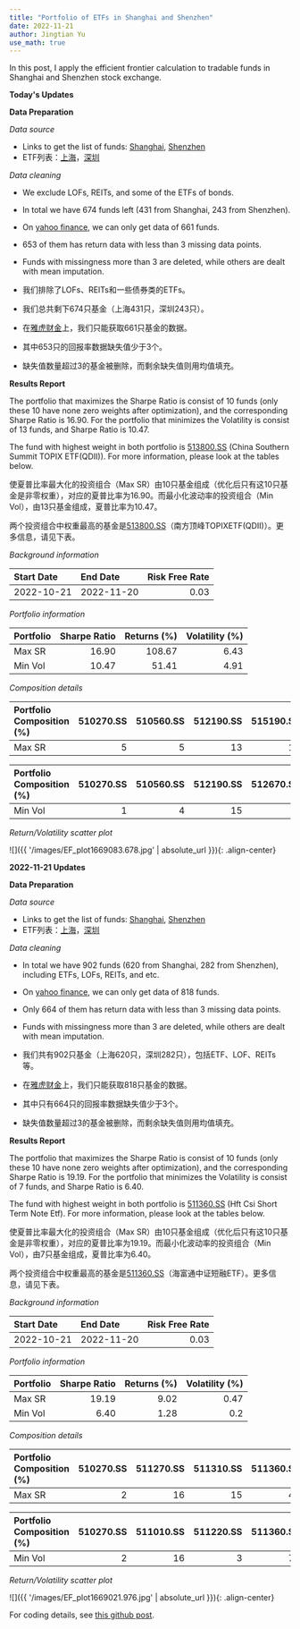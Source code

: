 ```yaml
---
title: "Portfolio of ETFs in Shanghai and Shenzhen"
date: 2022-11-21
author: Jingtian Yu
use_math: true
---
```


In this post, I apply the efficient frontier calculation to tradable funds in Shanghai and Shenzhen stock exchange.


**Today's Updates**

**Data Preparation**

*Data source*
- Links to get the list of funds: [Shanghai](http://etf.sse.com.cn/fundlist/), [Shenzhen](http://www.szse.cn/market/product/list/all/index.html)
- ETF列表：[上海](http://etf.sse.com.cn/fundlist/)，[深圳](http://www.szse.cn/market/product/list/all/index.html)

*Data cleaning*
- We exclude LOFs, REITs, and some of the ETFs of bonds.
- In total we have 674 funds left (431 from Shanghai, 243 from Shenzhen).
- On [yahoo finance](https://finance.yahoo.com/), we can only get data of 661 funds. 
- 653 of them has return data with less than 3 missing data points.
- Funds with missingness more than 3 are deleted, while others are dealt with mean imputation.

- 我们排除了LOFs、REITs和一些债券类的ETFs。
- 我们总共剩下674只基金（上海431只，深圳243只）。
- 在[雅虎财金](https://finance.yahoo.com/)上，我们只能获取661只基金的数据。
- 其中653只的回报率数据缺失值少于3个。
- 缺失值数量超过3的基金被删除，而剩余缺失值则用均值填充。

**Results Report**

The portfolio that maximizes the Sharpe Ratio is consist of 10 funds (only these 10 have none zero weights after optimization), and the corresponding Sharpe Ratio is 16.90. For the portfolio that minimizes the Volatility is consist of 13 funds, and Sharpe Ratio is 10.47.

The fund with highest weight in both portfolio is [513800.SS](https://finance.yahoo.com/quote/513800.SS/) (China Southern Summit TOPIX ETF(QDII)). For more information, please look at the tables below.

使夏普比率最大化的投资组合（Max SR）由10只基金组成（优化后只有这10只基金是非零权重），对应的夏普比率为16.90。而最小化波动率的投资组合（Min Vol），由13只基金组成，夏普比率为10.47。

两个投资组合中权重最高的基金是[513800.SS](http://stock.finance.sina.com.cn/fundInfo/view/FundInfo_CYRJG.php?symbol=513800)（南方顶峰TOPIXETF(QDII)）。更多信息，请见下表。

*Background information*

| Start Date   | End Date   |   Risk Free Rate |
|:-------------|:-----------|-----------------:|
| 2022-10-21   | 2022-11-20 |             0.03 |

*Portfolio information*

| Portfolio   |   Sharpe Ratio |   Returns (%) |   Volatility (%) |
|:------------|---------------:|--------------:|-----------------:|
| Max SR      |        16.90   |        108.67 |             6.43 |
| Min Vol     |        10.47   |         51.41 |             4.91 |


*Composition details*

| Portfolio Composition (%)   |   510270.SS |   510560.SS |   512190.SS |   515190.SS |   516190.SS |   562390.SS |   513800.SS |   518680.SS |   159738.SZ |   159973.SZ |
|:----------------------------|------------:|------------:|------------:|------------:|------------:|------------:|------------:|------------:|------------:|------------:|
| Max SR                      |           5 |           5 |          13 |          10 |           8 |          13 |          21 |          20 |           3 |           2 |

| Portfolio Composition (%)   |   510270.SS |   510560.SS |   512190.SS |   512670.SS |   515190.SS |   515550.SS |   516100.SS |   562390.SS |   513800.SS |   513880.SS |   518600.SS |   518680.SS |   159898.SZ |
|:----------------------------|------------:|------------:|------------:|------------:|------------:|------------:|------------:|------------:|------------:|------------:|------------:|------------:|------------:|
| Min Vol                     |           1 |           4 |          15 |           3 |           7 |           1 |           4 |           1 |           8 |           2 |          28 |          11 |          14 |

*Return/Volatility scatter plot*

![]({{ '/images/EF_plot1669083.678.jpg' | absolute_url }}){: .align-center}


**2022-11-21 Updates**

**Data Preparation**

*Data source*
- Links to get the list of funds: [Shanghai](http://etf.sse.com.cn/fundlist/), [Shenzhen](http://www.szse.cn/market/product/list/all/index.html)
- ETF列表：[上海](http://etf.sse.com.cn/fundlist/)，[深圳](http://www.szse.cn/market/product/list/all/index.html)

*Data cleaning*
- In total we have 902 funds (620 from Shanghai, 282 from Shenzhen), including ETFs, LOFs, REITs, and etc. 
- On [yahoo finance](https://finance.yahoo.com/), we can only get data of 818 funds. 
- Only 664 of them has return data with less than 3 missing data points.
- Funds with missingness more than 3 are deleted, while others are dealt with mean imputation.

- 我们共有902只基金（上海620只，深圳282只），包括ETF、LOF、REITs等。
- 在[雅虎财金](https://finance.yahoo.com/)上，我们只能获取818只基金的数据。
- 其中只有664只的回报率数据缺失值少于3个。
- 缺失值数量超过3的基金被删除，而剩余缺失值则用均值填充。

**Results Report**

The portfolio that maximizes the Sharpe Ratio is consist of 10 funds (only these 10 have none zero weights after optimization), and the corresponding Sharpe Ratio is 19.19. For the portfolio that minimizes the Volatility is consist of 7 funds, and Sharpe Ratio is 6.40.

The fund with highest weight in both portfolio is [511360.SS](https://finance.yahoo.com/quote/511360.SS/) (Hft Csi Short Term Note Etf). For more information, please look at the tables below.

使夏普比率最大化的投资组合（Max SR）由10只基金组成（优化后只有这10只基金是非零权重），对应的夏普比率为19.19。而最小化波动率的投资组合（Min Vol），由7只基金组成，夏普比率为6.40。

两个投资组合中权重最高的基金是[511360.SS](http://stock.finance.sina.com.cn/fundInfo/view/FundInfo_CYRJG.php?symbol=511360)（海富通中证短融ETF）。更多信息，请见下表。

*Background information*

| Start Date   | End Date   |   Risk Free Rate |
|:-------------|:-----------|-----------------:|
| 2022-10-21   | 2022-11-20 |             0.03 |

*Portfolio information*

| Portfolio   |   Sharpe Ratio |   Returns (%) |   Volatility (%) |
|:------------|---------------:|--------------:|-----------------:|
| Max SR      |          19.19 |          9.02 |             0.47 |
| Min Vol     |          6.40  |          1.28 |             0.2  |


*Composition details*

| Portfolio Composition (%)   |   510270.SS |   511270.SS |   511310.SS |   511360.SS |   512190.SS |   513800.SS |   515190.SS |   562390.SS |   159649.SZ |   159913.SZ |
|:----------------------------|------------:|------------:|------------:|------------:|------------:|------------:|------------:|------------:|------------:|------------:|
| Max SR                      |           2 |          16 |          15 |          45 |           3 |           1 |           2 |           2 |          11 |           1 |

| Portfolio Composition (%)   |   510270.SS |   511010.SS |   511220.SS |   511360.SS |   512190.SS |   562390.SS |   159816.SZ |
|:----------------------------|------------:|------------:|------------:|------------:|------------:|------------:|------------:|
| Min Vol                     |           2 |          16 |           3 |          70 |           1 |           1 |           5 |

*Return/Volatility scatter plot*

![]({{ '/images/EF_plot1669021.976.jpg' | absolute_url }}){: .align-center}

For coding details, see [this github post](https://github.com/yu-jingtian/fin_py/tree/main/EFT_CN).